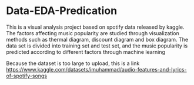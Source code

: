 # Data-EDA-Predication
This is a visual analysis project based on spotify data released by kaggle. The factors affecting music popularity are studied through visualization methods such as thermal diagram, discount diagram and box diagram. The data set is divided into training set and test set, and the music popularity is predicted according to different factors through machine learning


Because the dataset is too large to upload, this is a link https://www.kaggle.com/datasets/imuhammad/audio-features-and-lyrics-of-spotify-songs
